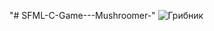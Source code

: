 "# SFML-C-Game---Mushroomer-" 
![Грибник](https://github.com/{Velighte}/{SFML-C-Game---Mushroomer-}/raw/{master}/{images}/1.png)
